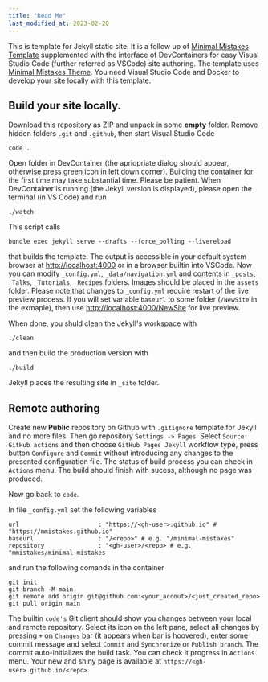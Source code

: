 ```yaml
---
title: "Read Me"
last_modified_at: 2023-02-20
---
```


This is template for Jekyll static site. 
It is a follow up of [Minimal Mistakes Template](https://github.com/j3soon/minimal-mistakes-template/) supplemented with the interface of DevContainers for easy Visual Studio Code (further referred as VSCode) site authoring.
The template uses [Minimal Mistakes Theme](https://mmistakes.github.io/minimal-mistakes/).
You need Visual Studio Code and Docker to develop your site locally with this template. 

## Build your site locally.

Download this repository as ZIP and unpack in some **empty** folder.
Remove hidden folders `.git` and `.github`, then start
Visual Studio Code
```
code .
```
Open folder in DevContainer (the apriopriate dialog should appear, otherwise press green icon in left down corner).
Building the container for the first time may take substantial time. Please be patient.
When DevContainer is running (the Jekyll version is displayed), please open the terminal (in VS Code)
and run
```
./watch
```
This script calls
```
bundle exec jekyll serve --drafts --force_polling --livereload
```
that builds the template.
The output is accessible in your default system browser at [http://localhost:4000](http://localhost:4000) or in a browser builtin into VSCode.
Now you can modify `_config.yml`, `_data/navigation.yml` and contents in `_posts`, `_Talks`, `_Tutorials`, `_Recipes` folders. 
Images should be placed in the `assets` folder.
Please note that changes to `_config.yml` require restart of the live preview process.
If you will set variable `baseurl` to some folder (`/NewSite` in the exmaple), then use [http://localhost:4000/NewSite](http://localhost:4000/NewSite) for live preview.

When done, you shuld clean the Jekyll's workspace with
```
./clean
```
and then build the production version with
```
./build
```
Jekyll places the resulting site in `_site` folder. 

## Remote authoring

Create new **Public** repository on Github with `.gitignore` template for Jekyll and no more files.
Then go repository `Settings -> Pages`. Select `Source: GitHub actions` and then choose `GitHub Pages Jekyll` workflow type, press button `Configure` and `Commit` without introducing any changes to the presented configuration file.
The status of build process you can check in `Actions` menu.
The build should finish with sucess, although no page was produced.

Now go back to `code`.

In file `_config.yml` set the following variables
```
url                      : "https://<gh-user>.github.io" #  "https://mmistakes.github.io"
baseurl                  : "/<repo>" # e.g. "/minimal-mistakes"
repository               : "<gh-user>/<repo> # e.g. "mmistakes/minimal-mistakes
```
 and run the following comands in the container
```
git init
git branch -M main
git remote add origin git@github.com:<your_accout>/<just_created_repo>
git pull origin main
```


The builtin `code's` Git client should show you changes between your local and remote repository.
Select its icon on the left pane, select all changes by pressing `+` on `Changes` bar (it appears when bar is hoovered), enter some commit message and select `Commit` and `Synchronize` or `Publish branch`.
The commit auto-initializes the build task. You can check it progress in `Actions` menu.
Your new and shiny page is available at `https://<gh-user>.github.io/<repo>`.
